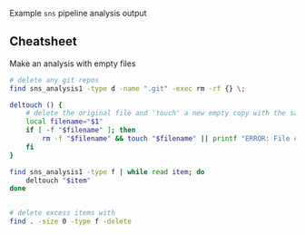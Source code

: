 Example `sns` pipeline analysis output


## Cheatsheet

Make an analysis with empty files

```bash
# delete any git repos
find sns_analysis1 -type d -name ".git" -exec rm -rf {} \;

deltouch () {
    # delete the original file and 'touch' a new empty copy with the same name
    local filename="$1"
    if [ -f "$filename" ]; then
        rm -f "$filename" && touch "$filename" || printf "ERROR: File could not be deleted: %s\n" "$filename" 
    fi
}

find sns_analysis1 -type f | while read item; do
    deltouch "$item"
done


# delete excess items with
find . -size 0 -type f -delete
```

